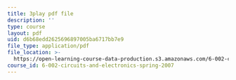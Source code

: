 ```yaml
---
title: 3play pdf file
description: ''
type: course
layout: pdf
uid: d6b68edd2625696897005ba6717bb7e9
file_type: application/pdf
file_location: >-
  https://open-learning-course-data-production.s3.amazonaws.com/6-002-circuits-and-electronics-spring-2007/d6b68edd2625696897005ba6717bb7e9_V0z_f7qxLcY.pdf
course_id: 6-002-circuits-and-electronics-spring-2007
---
```


